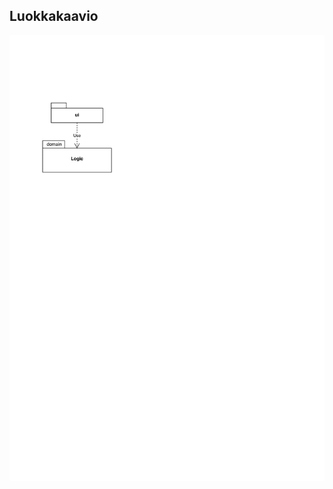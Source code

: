 ## Luokkakaavio

<img src="https://github.com/rautajan/ot-harjoitustyo/blob/master/dokumentaatio/kuvat/luokkaPakkauskaavio-1.png" width="1160">
